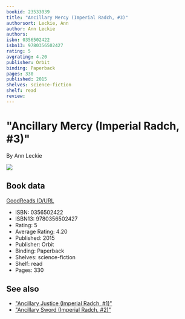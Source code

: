```yaml
---
bookid: 23533039
title: "Ancillary Mercy (Imperial Radch, #3)"
authorsort: Leckie, Ann
author: Ann Leckie
authors: 
isbn: 0356502422
isbn13: 9780356502427
rating: 5
avgrating: 4.20
publisher: Orbit
binding: Paperback
pages: 330
published: 2015
shelves: science-fiction
shelf: read
review: 
---
```


# "Ancillary Mercy (Imperial Radch, #3)"

By Ann Leckie

![](../../1493642929l/23533039.jpg)

## Book data

[GoodReads ID/URL](https://www.goodreads.com/book/show/23533039)

- ISBN: 0356502422
- ISBN13: 9780356502427
- Rating: 5
- Average Rating: 4.20
- Published: 2015
- Publisher: Orbit
- Binding: Paperback
- Shelves: science-fiction
- Shelf: read
- Pages: 330


## See also

- ["Ancillary Justice (Imperial Radch, #1)"](Ancillary_Justice_Imperial_Radch__1.md)
- ["Ancillary Sword (Imperial Radch, #2)"](Ancillary_Sword_Imperial_Radch__2.md)
